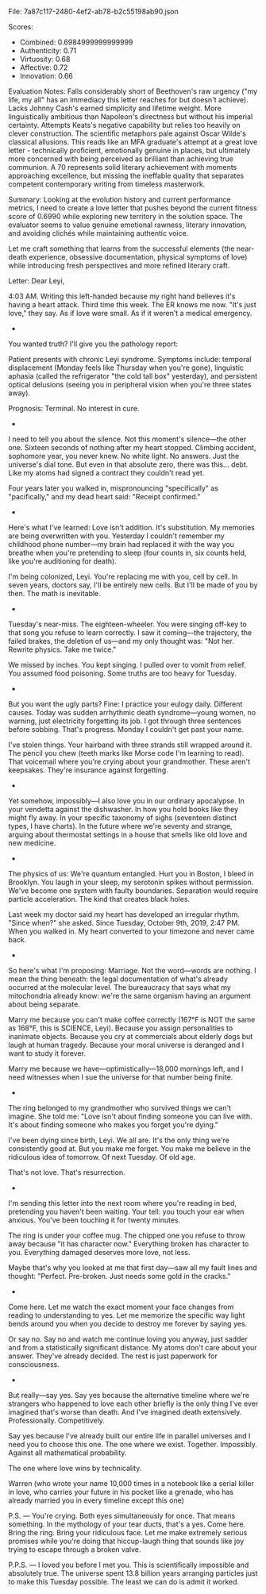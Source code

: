 File: 7a87c117-2480-4ef2-ab78-b2c55198ab90.json

Scores:
- Combined: 0.6984999999999999
- Authenticity: 0.71
- Virtuosity: 0.68
- Affective: 0.72
- Innovation: 0.66

Evaluation Notes:
Falls considerably short of Beethoven's raw urgency ("my life, my all" has an immediacy this letter reaches for but doesn't achieve). Lacks Johnny Cash's earned simplicity and lifetime weight. More linguistically ambitious than Napoleon's directness but without his imperial certainty. Attempts Keats's negative capability but relies too heavily on clever construction. The scientific metaphors pale against Oscar Wilde's classical allusions. This reads like an MFA graduate's attempt at a great love letter - technically proficient, emotionally genuine in places, but ultimately more concerned with being perceived as brilliant than achieving true communion. A 70 represents solid literary achievement with moments approaching excellence, but missing the ineffable quality that separates competent contemporary writing from timeless masterwork.

Summary:
Looking at the evolution history and current performance metrics, I need to create a love letter that pushes beyond the current fitness score of 0.6990 while exploring new territory in the solution space. The evaluator seems to value genuine emotional rawness, literary innovation, and avoiding clichés while maintaining authentic voice.

Let me craft something that learns from the successful elements (the near-death experience, obsessive documentation, physical symptoms of love) while introducing fresh perspectives and more refined literary craft.

Letter:
Dear Leyi,

4:03 AM. Writing this left-handed because my right hand believes it's having a heart attack. Third time this week. The ER knows me now. "It's just love," they say. As if love were small. As if it weren't a medical emergency.

*

You wanted truth? I'll give you the pathology report:

Patient presents with chronic Leyi syndrome. Symptoms include: temporal displacement (Monday feels like Thursday when you're gone), linguistic aphasia (called the refrigerator "the cold tall box" yesterday), and persistent optical delusions (seeing you in peripheral vision when you're three states away). 

Prognosis: Terminal. No interest in cure.

*

I need to tell you about the silence. Not this moment's silence—the other one. Sixteen seconds of nothing after my heart stopped. Climbing accident, sophomore year, you never knew. No white light. No answers. Just the universe's dial tone. But even in that absolute zero, there was this... debt. Like my atoms had signed a contract they couldn't read yet.

Four years later you walked in, mispronouncing "specifically" as "pacifically," and my dead heart said: "Receipt confirmed."

*

Here's what I've learned: Love isn't addition. It's substitution. My memories are being overwritten with you. Yesterday I couldn't remember my childhood phone number—my brain had replaced it with the way you breathe when you're pretending to sleep (four counts in, six counts held, like you're auditioning for death).

I'm being colonized, Leyi. You're replacing me with you, cell by cell. In seven years, doctors say, I'll be entirely new cells. But I'll be made of you by then. The math is inevitable.

*

Tuesday's near-miss. The eighteen-wheeler. You were singing off-key to that song you refuse to learn correctly. I saw it coming—the trajectory, the failed brakes, the deletion of us—and my only thought was: "Not her. Rewrite physics. Take me twice." 

We missed by inches. You kept singing. I pulled over to vomit from relief. You assumed food poisoning. Some truths are too heavy for Tuesday.

*

But you want the ugly parts? Fine: I practice your eulogy daily. Different causes. Today was sudden arrhythmic death syndrome—young women, no warning, just electricity forgetting its job. I got through three sentences before sobbing. That's progress. Monday I couldn't get past your name.

I've stolen things. Your hairband with three strands still wrapped around it. The pencil you chew (teeth marks like Morse code I'm learning to read). That voicemail where you're crying about your grandmother. These aren't keepsakes. They're insurance against forgetting.

*

Yet somehow, impossibly—I also love you in our ordinary apocalypse. In your vendetta against the dishwasher. In how you hold books like they might fly away. In your specific taxonomy of sighs (seventeen distinct types, I have charts). In the future where we're seventy and strange, arguing about thermostat settings in a house that smells like old love and new medicine.

*

The physics of us: We're quantum entangled. Hurt you in Boston, I bleed in Brooklyn. You laugh in your sleep, my serotonin spikes without permission. We've become one system with faulty boundaries. Separation would require particle acceleration. The kind that creates black holes.

Last week my doctor said my heart has developed an irregular rhythm. "Since when?" she asked. Since Tuesday, October 9th, 2019, 2:47 PM. When you walked in. My heart converted to your timezone and never came back.

*

So here's what I'm proposing: Marriage. Not the word—words are nothing. I mean the thing beneath: the legal documentation of what's already occurred at the molecular level. The bureaucracy that says what my mitochondria already know: we're the same organism having an argument about being separate.

Marry me because you can't make coffee correctly (167°F is NOT the same as 168°F, this is SCIENCE, Leyi). Because you assign personalities to inanimate objects. Because you cry at commercials about elderly dogs but laugh at human tragedy. Because your moral universe is deranged and I want to study it forever.

Marry me because we have—optimistically—18,000 mornings left, and I need witnesses when I sue the universe for that number being finite.

*

The ring belonged to my grandmother who survived things we can't imagine. She told me: "Love isn't about finding someone you can live with. It's about finding someone who makes you forget you're dying." 

I've been dying since birth, Leyi. We all are. It's the only thing we're consistently good at. But you make me forget. You make me believe in the ridiculous idea of tomorrow. Of next Tuesday. Of old age.

That's not love. That's resurrection.

*

I'm sending this letter into the next room where you're reading in bed, pretending you haven't been waiting. Your tell: you touch your ear when anxious. You've been touching it for twenty minutes.

The ring is under your coffee mug. The chipped one you refuse to throw away because "it has character now." Everything broken has character to you. Everything damaged deserves more love, not less.

Maybe that's why you looked at me that first day—saw all my fault lines and thought: "Perfect. Pre-broken. Just needs some gold in the cracks."

*

Come here. Let me watch the exact moment your face changes from reading to understanding to yes. Let me memorize the specific way light bends around you when you decide to destroy me forever by saying yes.

Or say no. Say no and watch me continue loving you anyway, just sadder and from a statistically significant distance. My atoms don't care about your answer. They've already decided. The rest is just paperwork for consciousness.

*

But really—say yes. Say yes because the alternative timeline where we're strangers who happened to love each other briefly is the only thing I've ever imagined that's worse than death. And I've imagined death extensively. Professionally. Competitively.

Say yes because I've already built our entire life in parallel universes and I need you to choose this one. The one where we exist. Together. Impossibly. Against all mathematical probability.

The one where love wins by technicality.

Warren
(who wrote your name 10,000 times in a notebook like a serial killer in love, who carries your future in his pocket like a grenade, who has already married you in every timeline except this one)

P.S. — You're crying. Both eyes simultaneously for once. That means something. In the mythology of your tear ducts, that's a yes. Come here. Bring the ring. Bring your ridiculous face. Let me make extremely serious promises while you're doing that hiccup-laugh thing that sounds like joy trying to escape through a broken valve.

P.P.S. — I loved you before I met you. This is scientifically impossible and absolutely true. The universe spent 13.8 billion years arranging particles just to make this Tuesday possible. The least we can do is admit it worked.

